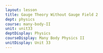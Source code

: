 ```yaml
---
layout: lesson
title: Gauge Theory Without Gauge Field 2
dept: physics
course: many-body-II
unit: unit33
deptDisplay: Physics
courseDisplay: Many Body Physics II
unitDisplay: Unit 33
---
```



